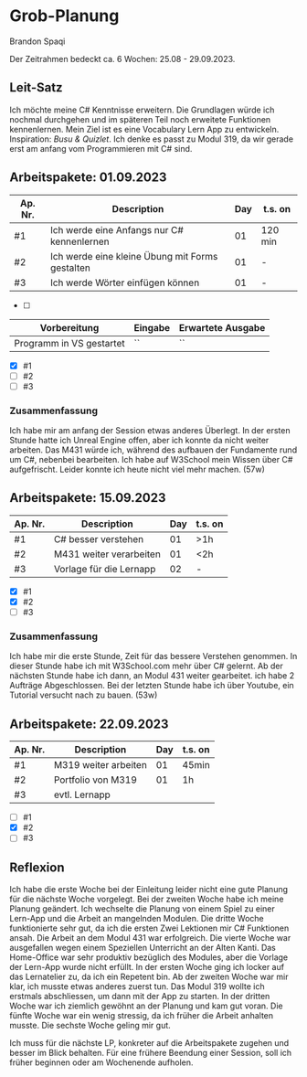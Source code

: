 # Grob-Planung

Brandon Spaqi

Der Zeitrahmen bedeckt ca. 6 Wochen: 25.08 - 29.09.2023.

## Leit-Satz

Ich möchte meine C# Kenntnisse erweitern. Die Grundlagen würde ich nochmal durchgehen und im späteren Teil noch erweitete Funktionen kennenlernen. Mein Ziel ist es eine Vocabulary Lern App zu entwickeln. Inspiration: *Busu & Quizlet*. Ich denke es passt zu Modul 319, da wir gerade erst am anfang vom Programmieren mit C# sind.

## Arbeitspakete: 01.09.2023

| Ap. Nr. | Description | Day | t.s. on |
| ------- | ----------- | --- | ------- |
| #1      | Ich werde eine Anfangs nur C# kennenlernen            | 01  |   120 min      |
| #2      | Ich werde eine kleine Übung mit Forms gestalten            | 01  |    -     |
| #3      | Ich werde Wörter einfügen können            | 01  |   -      |

- [ ] 

| Vorbereitung             | Eingabe | Erwartete Ausgabe |
| ------------------------ | ------- | ----------------- |
| Programm in VS gestartet | ``  | ``      |

- [x] #1
- [ ] #2
- [ ] #3

### Zusammenfassung
Ich habe mir am anfang der Session etwas anderes Überlegt. In der ersten Stunde hatte ich Unreal Engine offen, aber ich konnte da nicht weiter arbeiten. Das M431 würde ich, während des aufbauen der Fundamente rund um C#, nebenbei bearbeiten. Ich habe auf W3School mein Wissen über C# aufgefrischt. Leider konnte ich heute nicht viel mehr machen. (57w)


## Arbeitspakete: 15.09.2023

| Ap. Nr. | Description | Day | t.s. on |
| ------- | ----------- | --- | ------- |
| #1 | C# besser verstehen | 01 | >1h |
| #2 | M431 weiter verarbeiten | 01 | <2h |
| #3 | Vorlage für die Lernapp | 02 | - |

- [x] #1
- [x] #2
- [ ] #3

### Zusammenfassung
Ich habe mir die erste Stunde, Zeit für das bessere Verstehen genommen. In dieser Stunde habe ich mit W3School.com mehr über C# gelernt. Ab der nächsten Stunde habe ich dann, an Modul 431 weiter gearbeitet. ich habe 2 Aufträge Abgeschlossen. Bei der letzten Stunde habe ich über Youtube, ein Tutorial versucht nach zu bauen. (53w)


## Arbeitspakete: 22.09.2023

| Ap. Nr.| Description | Day | t.s. on |
| ------ | ----------- | --- | ------- |
| #1 | M319 weiter arbeiten | 01 | 45min |
| #2 | Portfolio von M319  | 01 | 1h |
| #3 | evtl. Lernapp  |  |  |

- [ ] #1
- [x] #2
- [ ] #3

## Reflexion

Ich habe die erste Woche bei der Einleitung leider nicht eine gute Planung für die nächste Woche vorgelegt. Bei der zweiten Woche habe ich meine Planung geändert. Ich wechselte die Planung von einem Spiel zu einer Lern-App und die Arbeit an mangelnden Modulen. Die dritte Woche funktionierte sehr gut, da ich die ersten Zwei Lektionen mir C# Funktionen ansah. Die Arbeit an dem Modul 431 war erfolgreich. Die vierte Woche war ausgefallen wegen einem Speziellen Unterricht an der Alten Kanti. Das Home-Office war sehr produktiv bezüglich des Modules, aber die Vorlage der Lern-App wurde nicht erfüllt.
In der ersten Woche ging ich locker auf das Lernatelier zu, da ich ein Repetent bin. Ab der zweiten Woche war mir klar, ich musste etwas anderes zuerst tun. Das Modul 319 wollte ich erstmals abschliessen, um dann mit der App zu starten. In der dritten Woche war ich ziemlich gewöhnt an der Planung und kam gut voran. Die fünfte Woche war ein wenig stressig, da ich früher die Arbeit anhalten musste. Die sechste Woche geling mir gut. 

Ich muss für die nächste LP, konkreter auf die Arbeitspakete zugehen und besser im Blick behalten. Für eine frühere Beendung einer Session, soll ich früher beginnen oder am Wochenende aufholen.
